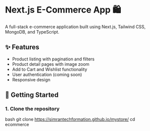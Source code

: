 # Next.js E-Commerce App 🛍️

A full-stack e-commerce application built using Next.js, Tailwind CSS, MongoDB, and TypeScript.

## ✨ Features

- Product listing with pagination and filters
- Product detail pages with image zoom
- Add to Cart and Wishlist functionality
- User authentication (coming soon)
- Responsive design

## 🚀 Getting Started

### 1. Clone the repository

bash
git clone https://simrantechformation.github.io/mystore/
cd ecommerce
